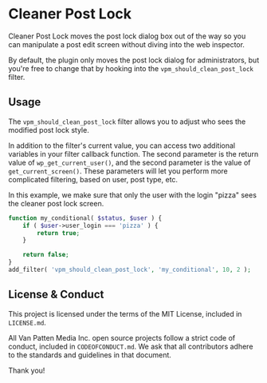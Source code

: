 # Cleaner Post Lock

Cleaner Post Lock moves the post lock dialog box out of the way so you can manipulate a post edit screen without diving into the web inspector.

By default, the plugin only moves the post lock dialog for administrators, but you're free to change that by hooking into the `vpm_should_clean_post_lock` filter.

## Usage

The `vpm_should_clean_post_lock` filter allows you to adjust who sees the modified post lock style.

In addition to the filter's current value, you can access two additional variables in your filter callback function. The second parameter is the return value of `wp_get_current_user()`, and the second parameter is the value of `get_current_screen()`. These parameters will let you perform more complicated filtering, based on user, post type, etc.

In this example, we make sure that only the user with the login "pizza" sees the cleaner post lock screen.

```php
function my_conditional( $status, $user ) {
	if ( $user->user_login === 'pizza' ) {
		return true;
	}

	return false;
}
add_filter( 'vpm_should_clean_post_lock', 'my_conditional', 10, 2 );
```

## License & Conduct

This project is licensed under the terms of the MIT License, included in `LICENSE.md`.

All Van Patten Media Inc. open source projects follow a strict code of conduct, included in `CODEOFCONDUCT.md`. We ask that all contributors adhere to the standards and guidelines in that document.

Thank you!
